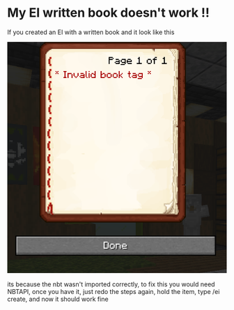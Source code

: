 # My EI written book doesn't work !!

If you created an EI with a written book and it look like this

![](<../../../.gitbook/assets/image (267).png>)

its because the nbt wasn't imported correctly, to fix this you would need NBTAPI, once you have it, just redo the steps again, hold the item, type /ei create, and now it should work fine&#x20;
